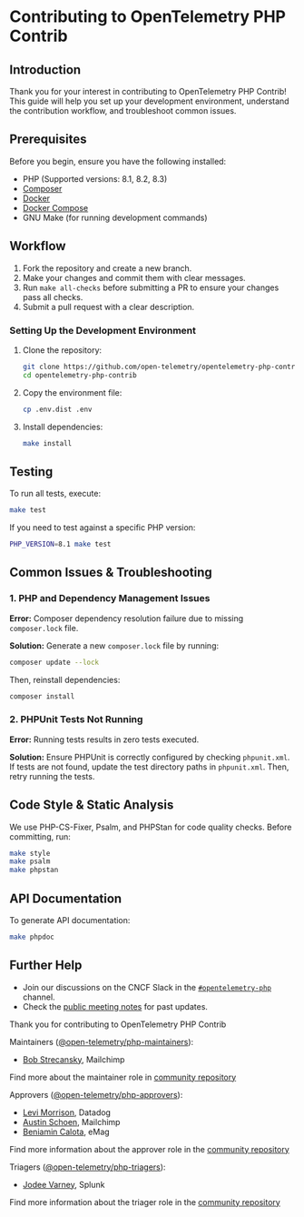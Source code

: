 # Contributing to OpenTelemetry PHP Contrib

## Introduction

Thank you for your interest in contributing to OpenTelemetry PHP Contrib! This guide will help you set up your development environment, understand the contribution workflow, and troubleshoot common issues.

## Prerequisites

Before you begin, ensure you have the following installed:

- PHP (Supported versions: 8.1, 8.2, 8.3)
- [Composer](https://getcomposer.org/)
- [Docker](https://docs.docker.com/engine/install/)
- [Docker Compose](https://docs.docker.com/compose/install/)
- GNU Make (for running development commands)

## Workflow

1. Fork the repository and create a new branch.
2. Make your changes and commit them with clear messages.
3. Run `make all-checks` before submitting a PR to ensure your changes pass all checks.
4. Submit a pull request with a clear description.

### Setting Up the Development Environment

1. Clone the repository:
   ```sh
   git clone https://github.com/open-telemetry/opentelemetry-php-contrib.git
   cd opentelemetry-php-contrib
   ```

2. Copy the environment file:
   ```sh
   cp .env.dist .env
   ```

3. Install dependencies:
   ```sh
   make install
   ```

## Testing

To run all tests, execute:
```sh
make test
```

If you need to test against a specific PHP version:
```sh
PHP_VERSION=8.1 make test
```

## Common Issues & Troubleshooting

### 1. PHP and Dependency Management Issues

**Error:** Composer dependency resolution failure due to missing `composer.lock` file.

**Solution:** Generate a new `composer.lock` file by running:
```sh
composer update --lock
```
Then, reinstall dependencies:
```sh
composer install
```

### 2. PHPUnit Tests Not Running

**Error:** Running tests results in zero tests executed.

**Solution:** Ensure PHPUnit is correctly configured by checking `phpunit.xml`. If tests are not found, update the test directory paths in `phpunit.xml`. Then, retry running the tests.


## Code Style & Static Analysis

We use PHP-CS-Fixer, Psalm, and PHPStan for code quality checks. Before committing, run:
```sh
make style
make psalm
make phpstan
```

## API Documentation

To generate API documentation:
```sh
make phpdoc
```

## Further Help

- Join our discussions on the CNCF Slack in the [`#opentelemetry-php`](https://cloud-native.slack.com/archives/C01NFPCV44V) channel.
- Check the [public meeting notes](https://docs.google.com/document/d/1i1E4-_y4uJ083lCutKGDhkpi3n4_e774SBLi9hPLocw/edit) for past updates.

Thank you for contributing to OpenTelemetry PHP Contrib



Maintainers ([@open-telemetry/php-maintainers](https://github.com/orgs/open-telemetry/teams/php-maintainers)):

- [Bob Strecansky](https://github.com/bobstrecansky), Mailchimp

Find more about the maintainer role in [community repository](https://github.com/open-telemetry/community/blob/master/community-membership.md#maintainer)

Approvers ([@open-telemetry/php-approvers](https://github.com/orgs/open-telemetry/teams/php-approvers)):

- [Levi Morrison](https://github.com/morrisonlevi), Datadog
- [Austin Schoen](https://github.com/AustinSchoen), Mailchimp
- [Beniamin Calota](https://github.com/beniamin), eMag

Find more information about the approver role in the [community repository](https://github.com/open-telemetry/community/blob/master/community-membership.md#approver)

Triagers ([@open-telemetry/php-triagers](https://github.com/orgs/open-telemetry/teams/php-triagers)):

- [Jodee Varney](https://github.com/jodeev), Splunk

Find more information about the triager role in the [community repository](https://github.com/open-telemetry/community/blob/master/community-membership.md#triager)
